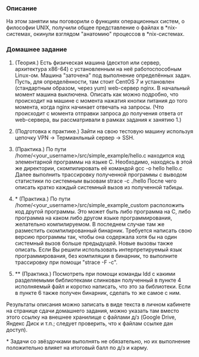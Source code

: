 ### Описание

На этом занятии мы поговорили о функциях операционных систем, о философии UNIX, получили общее представление о файлах в *nix-системах, окинули взглядом "анатомию" процессов в *nix-системах.

### Домашнее задание

1. (Теория.) Есть физическая машина (десктоп или сервер, архитектура x86-64) с установленным на неё работоспособным Linux-ом. Машина "заточена" под выполнение определённых задач. Пусть, для определённости, там стоит CentOS 7 и установлен (стандартным образом, через yum) web-сервер nginx. В начальный момент машина выключена. Описать как можно подробно, что происходит на машине с момента нажатия кнопки питания до того момента, когда nginx начинает отвечать на запросы. (Что происходит с момента отправки запроса до получения ответа от web-сервера, вы рассматривали в рамках задания к занятию 1.)

2. (Подготовка к практике.) Зайти на свою тестовую машину используя цепочку VPN -> Термианльный сервер -> SSH.

3. (Практика.) По пути /home/<your_username>/src/simple_example/hello.c находится код элементарной программы на языке C. Необходимо, находясь в этой же директории, скомпилировать её командой
 gcc -o hello hello.c
Далее выполнить трассировку полученной программы с выводом статистики по системным вызовам
 strace -c ./hello
После чего описать кратко каждый системный вызов из полученной табицы.

4. \* (Практика.) По пути /home/<your_username>/src/simple_example_custom расположить код другой программы. Это может быть либо программа на C, либо программа на каком либо другом языке программирования, желательно компилируемом. В последнем случае там же разместить скомпилированный бинарник. Требуется написать свою версию программы так, чтобы она содержала хотя бы на один системный вызов больше предыдущей. Новые вызовы также описать. Если Вы решили использовать интерпретируемый язык программирования, без компиляции в бинарник, то выполните трассировку при помощи "strace -F -c".

5. \*\* (Практика.) Посмотреть при помощи команды ldd с какими разделяемыми библиотеками слинкован полученный в пункте 4 исполняемый файл и коротко написать, что это за библиотеки. Если в пункте 6 также получен бинарник, сделать то же самое с ним.

Результаты описания можно записать в виде текста в личном кабинете на странице сдачи домашнего задания, можно указать там вместо этого ссылку на внешнее хранилище с файлами д/з (Google Drive, Яндекс Диск и т.п.; следует проверить, что к файлам ссылке дан доступ).

\* Задачи со звёздочками выполнять не обязательно, но их выполнение положительно влияет на итоговый балл по д/з и карму.